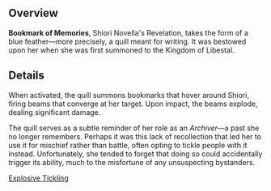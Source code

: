 <!-- title: Bookmark of Memories -->
<!-- quote: Tickle tickle~ Oh crap I think I just exploded -->
<!-- chapters: -1 -->
<!-- images: (Shiori's first time wielding the book), (Bookmark of Memories viewed from the inventory), (Bookmark of Memories' ability activated) -->
<!-- model: true -->

## Overview

**Bookmark of Memories**, Shiori Novella's Revelation, takes the form of a blue feather—more precisely, a quill meant for writing. It was bestowed upon her when she was first summoned to the Kingdom of Libestal.

## Details

When activated, the quill summons bookmarks that hover around Shiori, firing beams that converge at her target. Upon impact, the beams explode, dealing significant damage.

The quill serves as a subtle reminder of her role as an _Archiver_—a past she no longer remembers. Perhaps it was this lack of recollection that led her to use it for mischief rather than battle, often opting to tickle people with it instead. Unfortunately, she tended to forget that doing so could accidentally trigger its ability, much to the misfortune of any unsuspecting bystanders.

[Explosive Tickling](#embed:https://www.youtube.com/live/LTIq_0ykLVA?feature=shared&t=7821)
